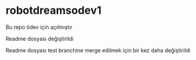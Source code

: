 # robotdreamsodev1
Bu repo ödev için açılmıştır

Readme dosyası değiştirildi

Readme dosyası test branchine merge edilmek için bir kez daha değiştirildi
